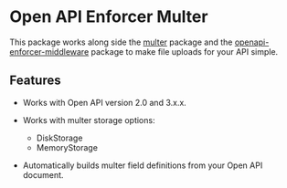 # Open API Enforcer Multer

This package works along side the [multer](https://www.npmjs.com/package/multer) package and the [openapi-enforcer-middleware](https://www.npmjs.com/package/openapi-enforcer-middleware) package to make file uploads for your API simple.

## Features

- Works with Open API version 2.0 and 3.x.x.

- Works with multer storage options:

    - DiskStorage
    - MemoryStorage

- Automatically builds multer field definitions from your Open API document.
